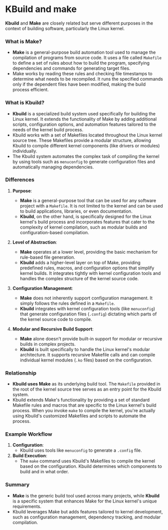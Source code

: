 # KBuild and make

**Kbuild** and **Make** are closely related but serve different purposes in the context of building software, particularly the Linux kernel.

### What is Make?

- **Make** is a general-purpose build automation tool used to manage the compilation of programs from source code. It uses a file called `Makefile` to define a set of rules about how to build the program, specifying dependencies and commands for generating target files.
- Make works by reading these rules and checking file timestamps to determine what needs to be recompiled. It runs the specified commands only if the dependent files have been modified, making the build process efficient.

### What is Kbuild?

- **Kbuild** is a specialized build system used specifically for building the Linux kernel. It extends the functionality of Make by adding additional scripts, configuration options, and automation features tailored to the needs of the kernel build process.
- Kbuild works with a set of Makefiles located throughout the Linux kernel source tree. These Makefiles provide a modular structure, allowing Kbuild to compile different kernel components (like drivers or modules) individually.
- The Kbuild system automates the complex task of compiling the kernel by using tools such as `menuconfig` to generate configuration files and automatically managing dependencies.

### Differences

1. **Purpose**:
   - **Make** is a general-purpose tool that can be used for any software project with a `Makefile`. It is not limited to the kernel and can be used to build applications, libraries, or even documentation.
   - **Kbuild**, on the other hand, is specifically designed for the Linux kernel's build process and incorporates features that cater to the complexity of kernel compilation, such as modular builds and configuration-based compilation.

2. **Level of Abstraction**:
   - **Make** operates at a lower level, providing the basic mechanism for rule-based file generation.
   - **Kbuild** adds a higher-level layer on top of Make, providing predefined rules, macros, and configuration options that simplify kernel builds. It integrates tightly with kernel configuration tools and handles the complex structure of the kernel source code.

3. **Configuration Management**:
   - **Make** does not inherently support configuration management. It simply follows the rules defined in a `Makefile`.
   - **Kbuild** integrates with kernel configuration tools (like `menuconfig`) that generate configuration files (`.config`) dictating which parts of the kernel source code to compile.

4. **Modular and Recursive Build Support**:
   - **Make** alone doesn't provide built-in support for modular or recursive builds in complex projects.
   - **Kbuild** is built specifically to handle the Linux kernel's modular architecture. It supports recursive Makefile calls and can compile individual kernel modules (`.ko` files) based on the configuration.

### Relationship

- **Kbuild uses Make** as its underlying build tool. The `Makefile` provided in the root of the kernel source tree serves as an entry point for the Kbuild system.
- Kbuild extends Make's functionality by providing a set of standard Makefile rules and macros that are specific to the Linux kernel's build process. When you invoke `make` to compile the kernel, you're actually using Kbuild's customized Makefiles and scripts to automate the process.

### Example Workflow

1. **Configuration**:
   - Kbuild uses tools like `menuconfig` to generate a `.config` file.
2. **Build Execution**:
   - The `make` command uses Kbuild's Makefiles to compile the kernel based on the configuration. Kbuild determines which components to build and in what order.

### Summary

- **Make** is the generic build tool used across many projects, while **Kbuild** is a specific system that enhances Make for the Linux kernel's unique requirements.
- Kbuild leverages Make but adds features tailored to kernel development, such as configuration management, dependency tracking, and modular compilation.
